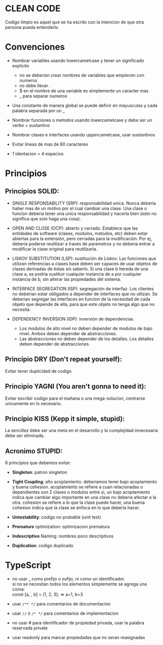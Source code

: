# CLEAN CODE

Codigo limpio es aquel que se ha escrito con la intencion de que otra 
persona pueda entenderlo

# Convenciones

- Nombrar variables usando lowercamelcase y tener un significado explicito
	- no se deberian crear nombres de variables que empiecen con numeros
	- no debe llevar .
	- $ en el nombre de una variable es simplemente un caracter mas
	- _ para separar numeros

- Una constante de manera global se puede definir en mayusculas y cada
  palabra separada por un _

- Nombrar funciones o metodos usando lowercamelcase y 
  debe ser un verbo + sustantivo

- Nombrar clases e interfaces usando uppercamelcase, usar sustantivos

- Evitar lineas de mas de 80 caracteres

- 1 identacion = 4 espacios


# Principios


## Principios SOLID:

- SINGLE RESPONSABILITY (SRP): responsabilidad unica.
  Nunca deberia haber mas de un motivo por el cual cambiar una clase.
  Una clase o funcion deberia tener una unica responsabilidad y hacerla 
  bien (esto no significa que solo haga una cosa).

- OPEN AND CLOSE (OCP): abierto y cerrado.
  Establece que las entidades de software (clases, modulos, metodos, etc)
  deben estar abiertas para la extensión, pero cerradas para la 
  modificación. Por ej, deberia poderse reutilizar a traves de
  parametros y no deberia entrar a modificar la clase original para 
  reutilizarla.

- LISKOV SUBSTITUTION (LSP): sustitución de Liskov.
  Las funciones que utilizan referencias a clases base deben ser 
  capaces de usar objetos de clases derivadas de éstas sin saberlo.
  Si una clase b hereda de una clase a, se podria sustituir cualquier 
  instancia de a por cualquier instancia de b, sin alterar las 
  propiedades del sistema.
  
- INTERFACE SEGREGATION (ISP): segregación de interfaz.
  Los clientes no deberian estar obligados a depender de interfaces 
  que no utlizan. Se deberian segregar las interfaces en funcion de
  la necesidad de cada objeto que depende de ella, para que este objeto
  no tenga algo que no necesita.

- DEPENDENCY INVERSION (IDP): inversión de dependencias.
	- Los modulos de alto nivel no deben depender de modulos de bajo nivel.
	  Ambos deben depender de abstracciones. 
	- Las abstracciones no deben depender de los detalles. 
	  Los detalles deben depender de abstracciones.


## Principio DRY (Don't repeat yourself):
Evitar tener duplicidad de codigo


## Principio YAGNI (You aren't gonna to need it):
Evitar escribir codigo para el mañana o una mega-solucion, centrarse 
unicamente en lo necesario.


## Principio KISS (Kepp it simple, stupid):
La sencillez debe ser una meta en el desarrollo y la complejidad innecesaria
debe ser eliminada.


## Acronimo STUPID:
6 principios que debemos evitar:

- **Singleton**: patron singleton

- **Tight Coupling**: alto acoplamiento.
  deberiamos tener bajo acoplamiento y buena cohesion. 
  acoplamiento se refiere a cuan relacionadas o dependientes son 2 
  clases o modulos entre si, un bajo acoplamiento indica que cambiar 
  algo importante en una clase no deberia afectar a la otra.
  cohesion se refiere a lo que la clase puede hacer, una buena cohesion 
  indica que la clase se enfoca en lo que deberia hacer.

- **Untestability**: codigo no probable (unit test)
	
- **Premature** optimization: optimizacion prematura

- **Indescriptive** Naming: nombres poco descriptivos

- **Duplication**: codigo duplicado


# TypeScript

- no usar _ como prefijo o sufijo, ni como un identificador.  
  si no se necesitan todos los elementos simplemente se agrega una coma:  
	const [a, , b] = [1, 2, 3]; => a=1, b=3

- usar `/** */` para comentarios de documentacion
  
- usar `//` ó `/* */` para comentarios de implementacion

- no usar # para identificador de propiedad privada, usar la palabra
  reservada private

- usar readonly para marcar propiedades que no seran reasignadas
